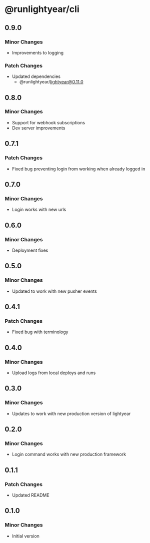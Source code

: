 # @runlightyear/cli

## 0.9.0

### Minor Changes

- Improvements to logging

### Patch Changes

- Updated dependencies
  - @runlightyear/lightyear@0.11.0

## 0.8.0

### Minor Changes

- Support for webhook subscriptions
- Dev server improvements

## 0.7.1

### Patch Changes

- Fixed bug preventing login from working when already logged in

## 0.7.0

### Minor Changes

- Login works with new urls

## 0.6.0

### Minor Changes

- Deployment fixes

## 0.5.0

### Minor Changes

- Updated to work with new pusher events

## 0.4.1

### Patch Changes

- Fixed bug with terminology

## 0.4.0

### Minor Changes

- Upload logs from local deploys and runs

## 0.3.0

### Minor Changes

- Updates to work with new production version of lightyear

## 0.2.0

### Minor Changes

- Login command works with new production framework

## 0.1.1

### Patch Changes

- Updated README

## 0.1.0

### Minor Changes

- Initial version
